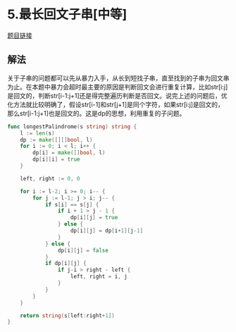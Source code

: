 # 5.最长回文子串[中等]

[题目链接](https://leetcode-cn.com/problems/longest-palindromic-substring/)

## 解法
关于子串的问题都可以先从暴力入手，从长到短找子串，直至找到的子串为回文串为止。在本题中暴力会超时最主要的原因是判断回文会进行重复计算，比如str[i:j]是回文的，判断str[i-1:j+1]还是得完整遍历判断是否回文。说完上述的问题后，优化方法就比较明确了，假设str[i-1]和str[j+1]是同个字符，如果str[i:j]是回文的，那么str[i-1:j+1]也是回文的。这是dp的思想，利用重复的子问题。

```go
func longestPalindrome(s string) string {
    l := len(s)
    dp := make([][]bool, l)
    for i := 0; i < l; i++ {
        dp[i] = make([]bool, l)
        dp[i][i] = true
    }

    left, right := 0, 0

    for i := l-2; i >= 0; i-- {
        for j := l-1; j > i; j-- {
            if s[i] == s[j] {
                if i + 1 > j - 1 {
                    dp[i][j] = true
                } else {
                    dp[i][j] = dp[i+1][j-1]
                }
            } else {
                dp[i][j] = false
            }
            if dp[i][j] {
                if j-i > right - left {
                    left, right = i, j
                }
            }
        }
    }

    return string(s[left:right+1])
}


```